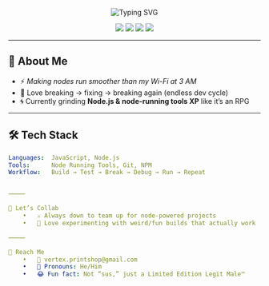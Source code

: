 <!-- Typing Banner -->
<p align="center">
  <img src="https://readme-typing-svg.demolab.com?font=Fira+Code&size=30&pause=1000&color=22D3EE&center=true&vCenter=true&width=750&lines=Yo!+I'm+Vertex142;Node.js+Runner+%7C+Dev+%7C+Tester;Breaking+%26+Fixing+Things+Since+Forever" alt="Typing SVG" />
</p>

<!-- Badges -->
<p align="center">
  <img src="https://img.shields.io/badge/Code-Node.js-green?style=for-the-badge&logo=node.js" />
  <img src="https://img.shields.io/badge/Tools-Node_Running-blue?style=for-the-badge&logo=terminal" />
  <img src="https://img.shields.io/badge/Open%20To-Collaboration-ff69b4?style=for-the-badge&logo=github" />
  <img src="https://img.shields.io/badge/Fun%20Fact-Legit%20Male™-purple?style=for-the-badge&logo=smile" />
</p>

---

## 📖 About Me
- ⚡ *Making nodes run smoother than my Wi-Fi at 3 AM*  
- 🔄 Love breaking → fixing → breaking again (endless dev cycle)  
- 🌀 Currently grinding **Node.js & node-running tools XP** like it’s an RPG  

---

## 🛠 Tech Stack
```yaml
Languages:  JavaScript, Node.js
Tools:      Node Running Tools, Git, NPM
Workflow:   Build → Test → Break → Debug → Run → Repeat


⸻

🤝 Let’s Collab
	•	⚔️ Always down to team up for node-powered projects
	•	🎨 Love experimenting with weird/fun builds that actually work

⸻

📡 Reach Me
	•	📧 vertex.printshop@gmail.com
	•	🧍 Pronouns: He/Him
	•	😂 Fun fact: Not “sus,” just a Limited Edition Legit Male™
